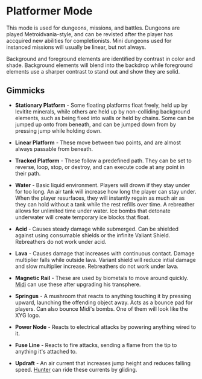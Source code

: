 # Platformer Mode

This mode is used for dungeons, missions, and battles. Dungeons are played Metroidvania-style, and can be revisted after the player has accquired new abilities for completionists. Mini dungeons used for instanced missions will usually be linear, but not always.

Background and foreground elements are identified by contrast in color and shade. Background elements will blend into the backdrop while foreground elements use a sharper contrast to stand out and show they are solid.

## Gimmicks

* **Stationary Platform** - Some floating platforms float freely, held up by levitite minerals, while others are held up by non-colliding background elements, such as being fixed into walls or held by chains. Some can be jumped up onto from beneath, and can be jumped down from by pressing jump while holding down.

* **Linear Platform** - These move between two points, and are almost always passable from beneath.

* **Tracked Platform** - These follow a predefined path. They can be set to reverse, loop, stop, or destroy, and can execute code at any point in their path.

* **Water** - Basic liquid environment. Players will drown if they stay under for too long. An air tank will increase how long the player can stay under. When the player resurfaces, they will instantly regain as much air as they can hold without a tank while the rest refills over time. A rebreather allows for unlimited time under water. Ice bombs that detonate underwater will create temporary ice blocks that float.

* **Acid** - Causes steady damage while submerged. Can be shielded against using consumable shields or the infinite Valiant Shield. Rebreathers do not work under acid.

* **Lava** - Causes damage that increases with continuous contact. Damage multiplier falls while outside lava. Variant shield will reduce intial damage and slow multiplier increase. Rebreathers do not work under lava.

* **Magnetic Rail** - These are used by biometals to move around quickly. [Midi](midi.md) can use these after upgrading his transphere.

* **Springus** - A mushroom that reacts to anything touching it by pressing upward, launching the offending object away. Acts as a bounce pad for players. Can also bounce Midi's bombs. One of them will look like the XYG logo.

* **Power Node** - Reacts to electrical attacks by powering anything wired to it.

* **Fuse Line** - Reacts to fire attacks, sending a flame from the tip to anything it's attached to.

* **Updraft** - An air current that increases jump height and reduces falling speed. [Hunter](hunter.md) can ride these currents by gliding.


